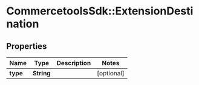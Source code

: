 # CommercetoolsSdk::ExtensionDestination

## Properties
Name | Type | Description | Notes
------------ | ------------- | ------------- | -------------
**type** | **String** |  | [optional] 

